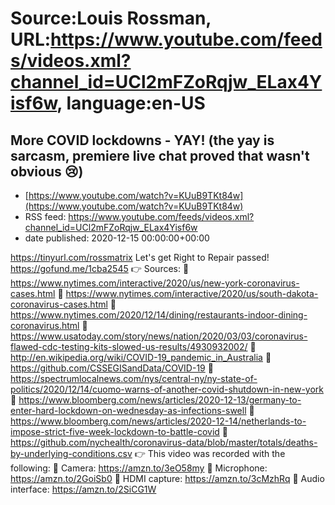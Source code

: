 # Source:Louis Rossman, URL:https://www.youtube.com/feeds/videos.xml?channel_id=UCl2mFZoRqjw_ELax4Yisf6w, language:en-US

## More COVID lockdowns - YAY! (the yay is sarcasm,  premiere live chat proved that wasn't obvious 😢)
 - [https://www.youtube.com/watch?v=KUuB9TKt84w](https://www.youtube.com/watch?v=KUuB9TKt84w)
 - RSS feed: https://www.youtube.com/feeds/videos.xml?channel_id=UCl2mFZoRqjw_ELax4Yisf6w
 - date published: 2020-12-15 00:00:00+00:00

https://tinyurl.com/rossmatrix
Let's get Right to Repair passed! https://gofund.me/1cba2545
👉 Sources: 
🔴 https://www.nytimes.com/interactive/2020/us/new-york-coronavirus-cases.html
🔴 https://www.nytimes.com/interactive/2020/us/south-dakota-coronavirus-cases.html
🔴 https://www.nytimes.com/2020/12/14/dining/restaurants-indoor-dining-coronavirus.html
🔴 https://www.usatoday.com/story/news/nation/2020/03/03/coronavirus-flawed-cdc-testing-kits-slowed-us-results/4930932002/
🔴 http://en.wikipedia.org/wiki/COVID-19_pandemic_in_Australia
🔴 https://github.com/CSSEGISandData/COVID-19
🔴 https://spectrumlocalnews.com/nys/central-ny/ny-state-of-politics/2020/12/14/cuomo-warns-of-another-covid-shutdown-in-new-york
🔴 https://www.bloomberg.com/news/articles/2020-12-13/germany-to-enter-hard-lockdown-on-wednesday-as-infections-swell
🔴 https://www.bloomberg.com/news/articles/2020-12-14/netherlands-to-impose-strict-five-week-lockdown-to-battle-covid
🔴 https://github.com/nychealth/coronavirus-data/blob/master/totals/deaths-by-underlying-conditions.csv
👉 This video was recorded with the following:
🔵 Camera: https://amzn.to/3eO58my
🔵 Microphone: https://amzn.to/2GoiSb0
🔵 HDMI capture: https://amzn.to/3cMzhRq
🔵 Audio interface: https://amzn.to/2SiCG1W


